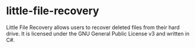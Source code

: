 # little-file-recovery
Little File Recovery allows users to recover deleted files from their hard drive. It is licensed under the GNU General Public License v3 and written in C#.
